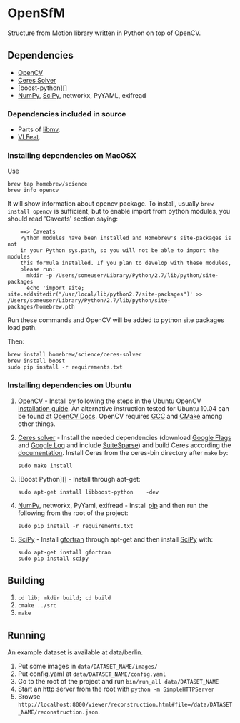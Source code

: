 OpenSfM
=======

Structure from Motion library written in Python on top of OpenCV.


Dependencies
------------
* [OpenCV][]
* [Ceres Solver][]
* [boost-python][]
* [NumPy][], [SciPy][], networkx, PyYAML, exifread

### Dependencies included in source

 * Parts of [libmv](https://github.com/libmv/libmv).
 * [VLFeat](http://www.vlfeat.org/).

### Installing dependencies on MacOSX

Use

    brew tap homebrew/science
    brew info opencv
    
It will show information about opencv package. To install, usually `brew install opencv` is sufficient, but to enable import from python modules, you should read 'Caveats' section saying:

        ==> Caveats
        Python modules have been installed and Homebrew's site-packages is not
        in your Python sys.path, so you will not be able to import the modules
        this formula installed. If you plan to develop with these modules,
        please run:
          mkdir -p /Users/someuser/Library/Python/2.7/lib/python/site-packages
          echo 'import site; site.addsitedir("/usr/local/lib/python2.7/site-packages")' >> /Users/someuser/Library/Python/2.7/lib/python/site-packages/homebrew.pth

Run these commands and OpenCV will be added to python site packages load path.

Then:

    brew install homebrew/science/ceres-solver
    brew install boost
    sudo pip install -r requirements.txt

### Installing dependencies on Ubuntu

 1. [OpenCV][] - Install by following the steps in the Ubuntu OpenCV  [installation guide](https://help.ubuntu.com/community/OpenCV). An alternative instruction tested for Ubuntu 10.04 can be found at [OpenCV Docs](http://docs.opencv.org/doc/tutorials/introduction/linux_install/linux_install.html). OpenCV requires [GCC](https://gcc.gnu.org/) and [CMake](http://www.cmake.org/) among other things.

 2. [Ceres solver][] - Install the needed dependencies (download [Google Flags](https://launchpad.net/ubuntu/+source/gflags) and [Google Log](https://launchpad.net/ubuntu/+source/google-glog) and include [SuiteSparse](http://faculty.cse.tamu.edu/davis/suitesparse.html)) and build Ceres according the [documentation](http://ceres-solver.org/building.html). Install Ceres from the ceres-bin directory after `make` by:
 
        sudo make install

 3. [Boost Python][] - Install through apt-get:

        sudo apt-get install libboost-python    -dev

 4. [NumPy][], networkx, PyYaml, exifread - Install [pip](https://pypi.python.org/pypi/pip) and then run the following from the root of the project:

        sudo pip install -r requirements.txt

 5. [SciPy][] - Install [gfortran](https://gcc.gnu.org/wiki/GFortran) through apt-get and then install [SciPy][] with:

        sudo apt-get install gfortran
        sudo pip install scipy

Building
--------
1. `cd lib; mkdir build; cd build`
2. `cmake ../src`
3. `make`


Running
-------
An example dataset is available at data/berlin.

 1. Put some images in `data/DATASET_NAME/images/`
 2. Put config.yaml at `data/DATASET_NAME/config.yaml`
 3. Go to the root of the project and run `bin/run_all data/DATASET_NAME`
 4. Start an http server from the root with `python -m SimpleHTTPServer`
 5. Browse `http://localhost:8000/viewer/reconstruction.html#file=/data/DATASET_NAME/reconstruction.json`.



[OpenCV]: http://opencv.org/ (Computer vision and machine learning software library)
[NumPy]: http://www.numpy.org/ (Scientific computing with Python)
[SciPy]: http://www.scipy.org/ (Fundamental library for scientific computing)
[Ceres solver]: http://ceres-solver.org/ (Library for solving complicated nonlinear least squares problems)
[JsonCpp]: https://github.com/open-source-parsers/jsoncpp (C++ library that allows manipulating JSON values)

